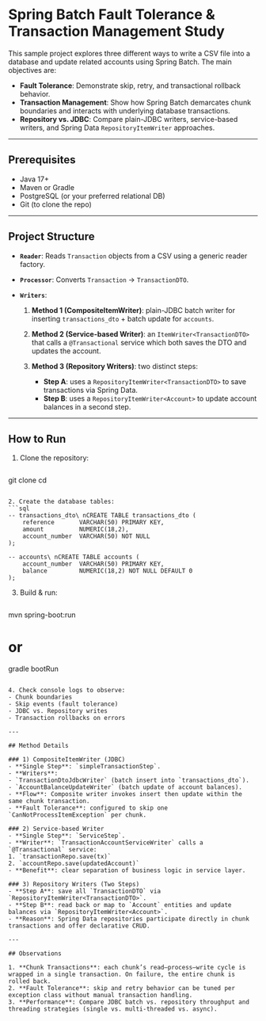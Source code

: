 # Spring Batch Fault Tolerance & Transaction Management Study

This sample project explores three different ways to write a CSV file into a database and update related accounts using Spring Batch. The main objectives are:

* **Fault Tolerance**: Demonstrate skip, retry, and transactional rollback behavior.
* **Transaction Management**: Show how Spring Batch demarcates chunk boundaries and interacts with underlying database transactions.
* **Repository vs. JDBC**: Compare plain-JDBC writers, service-based writers, and Spring Data `RepositoryItemWriter` approaches.

---

## Prerequisites

* Java 17+
* Maven or Gradle
* PostgreSQL (or your preferred relational DB)
* Git (to clone the repo)

---

## Project Structure

* **`Reader`**: Reads `Transaction` objects from a CSV using a generic reader factory.
* **`Processor`**: Converts `Transaction` → `TransactionDTO`.
* **`Writers`**:

  1. **Method 1 (CompositeItemWriter)**: plain-JDBC batch writer for inserting `transactions_dto` + batch update for `accounts`.
  2. **Method 2 (Service-based Writer)**: an `ItemWriter<TransactionDTO>` that calls a `@Transactional` service which both saves the DTO and updates the account.
  3. **Method 3 (Repository Writers)**: two distinct steps:

     * **Step A**: uses a `RepositoryItemWriter<TransactionDTO>` to save transactions via Spring Data.
     * **Step B**: uses a `RepositoryItemWriter<Account>` to update account balances in a second step.

---

## How to Run

1. Clone the repository:

   ```bash
   ```

git clone <repo-url>
cd <repo-folder>

````

2. Create the database tables:
```sql
-- transactions_dto\ nCREATE TABLE transactions_dto (
    reference       VARCHAR(50) PRIMARY KEY,
    amount          NUMERIC(18,2),
    account_number  VARCHAR(50) NOT NULL
);

-- accounts\ nCREATE TABLE accounts (
    account_number  VARCHAR(50) PRIMARY KEY,
    balance         NUMERIC(18,2) NOT NULL DEFAULT 0
);
````

3. Build & run:

   ```bash
   ```

mvn spring-boot\:run

# or

gradle bootRun

```

4. Check console logs to observe:
- Chunk boundaries
- Skip events (fault tolerance)
- JDBC vs. Repository writes
- Transaction rollbacks on errors

---

## Method Details

### 1) CompositeItemWriter (JDBC)
- **Single Step**: `simpleTransactionStep`.
- **Writers**:
- `TransactionDtoJdbcWriter` (batch insert into `transactions_dto`).
- `AccountBalanceUpdateWriter` (batch update of account balances).
- **Flow**: Composite writer invokes insert then update within the same chunk transaction.
- **Fault Tolerance**: configured to skip one `CanNotProcessItemException` per chunk.

### 2) Service-based Writer
- **Single Step**: `ServiceStep`.
- **Writer**: `TransactionAccountServiceWriter` calls a `@Transactional` service:
1. `transactionRepo.save(tx)`
2. `accountRepo.save(updatedAccount)`
- **Benefit**: clear separation of business logic in service layer.

### 3) Repository Writers (Two Steps)
- **Step A**: save all `TransactionDTO` via `RepositoryItemWriter<TransactionDTO>`.
- **Step B**: read back or map to `Account` entities and update balances via `RepositoryItemWriter<Account>`.
- **Reason**: Spring Data repositories participate directly in chunk transactions and offer declarative CRUD.

---

## Observations

1. **Chunk Transactions**: each chunk’s read–process–write cycle is wrapped in a single transaction. On failure, the entire chunk is rolled back.
2. **Fault Tolerance**: skip and retry behavior can be tuned per exception class without manual transaction handling.
3. **Performance**: Compare JDBC batch vs. repository throughput and threading strategies (single vs. multi-threaded vs. async).

```

